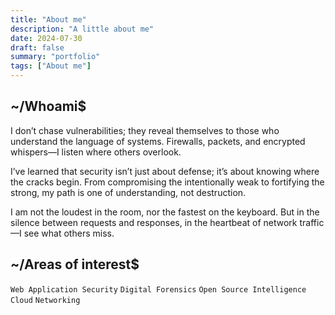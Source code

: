 ```yaml
---
title: "About me"
description: "A little about me"
date: 2024-07-30
draft: false
summary: "portfolio"
tags: ["About me"]
---
```


## ~/Whoami$ 

I don’t chase vulnerabilities; they reveal themselves to those who understand the language of systems. Firewalls, packets, and encrypted whispers—I listen where others overlook.

I’ve learned that security isn’t just about defense; it’s about knowing where the cracks begin. From compromising the intentionally weak to fortifying the strong, my path is one of understanding, not destruction.

I am not the loudest in the room, nor the fastest on the keyboard. But in the silence between requests and responses, in the heartbeat of network traffic—I see what others miss. 


## ~/Areas of interest$

  `Web Application Security`
  `Digital Forensics`
  `Open Source Intelligence`
  `Cloud`
  `Networking`



